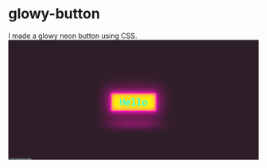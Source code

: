 # glowy-button

I made a glowy neon button using CSS.
![glowy-logo](https://github.com/Yaswanth820/glowy-button/blob/main/Screenshot%20(4).png)
